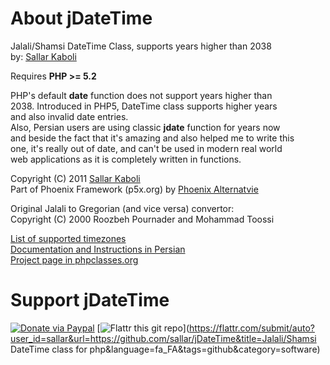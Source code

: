 # About jDateTime

Jalali/Shamsi DateTime Class, supports years higher than 2038  
by: [Sallar Kaboli](http://sallar.ir)  
 
Requires **PHP >= 5.2**  

PHP's default **date** function does not support years higher than  
2038. Introduced in PHP5, DateTime class supports higher years  
and also invalid date entries.  
Also, Persian users are using classic **jdate** function for years now  
and beside the fact that it's amazing and also helped me to write this  
one, it's really out of date, and can't be used in modern real world  
web applications as it is completely written in functions.  
  
Copyright (C) 2011  [Sallar Kaboli](http://sallar.ir)  
Part of Phoenix Framework (p5x.org) by [Phoenix Alternatvie](http://p5x.org)
  
Original Jalali to Gregorian (and vice versa) convertor:  
Copyright (C) 2000  Roozbeh Pournader and Mohammad Toossi  
  
[List of supported timezones](http://www.php.net/manual/en/timezones.php)  
[Documentation and Instructions in Persian](http://sallar.ir/projects/jdatetime)  
[Project page in phpclasses.org](http://www.phpclasses.org/jdatetime)   

# Support jDateTime
  
[![Donate via Paypal](https://www.paypalobjects.com/en_US/i/btn/btn_donate_SM.gif)](https://www.paypal.com/cgi-bin/webscr?cmd=_s-xclick&hosted_button_id=R7Y6R3UZLUNP6)
[![Flattr this git repo](http://api.flattr.com/button/flattr-badge-large.png)](https://flattr.com/submit/auto?user_id=sallar&url=https://github.com/sallar/jDateTime&title=Jalali/Shamsi DateTime class for php&language=fa_FA&tags=github&category=software)  
